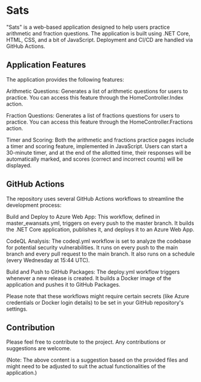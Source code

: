 # Sats

"Sats" is a web-based application designed to help users practice arithmetic and fraction questions. The application is built using .NET Core, HTML, CSS, and a bit of JavaScript. Deployment and CI/CD are handled via GitHub Actions.

## Application Features

The application provides the following features:

Arithmetic Questions: Generates a list of arithmetic questions for users to practice. You can access this feature through the HomeController.Index action.

Fraction Questions: Generates a list of fractions questions for users to practice. You can access this feature through the HomeController.Fractions action.

Timer and Scoring: Both the arithmetic and fractions practice pages include a timer and scoring feature, implemented in JavaScript. Users can start a 30-minute timer, and at the end of the allotted time, their responses will be automatically marked, and scores (correct and incorrect counts) will be displayed.

## GitHub Actions

The repository uses several GitHub Actions workflows to streamline the development process:

Build and Deploy to Azure Web App: This workflow, defined in master_ewansats.yml, triggers on every push to the master branch. It builds the .NET Core application, publishes it, and deploys it to an Azure Web App.

CodeQL Analysis: The codeql.yml workflow is set to analyze the codebase for potential security vulnerabilities. It runs on every push to the main branch and every pull request to the main branch. It also runs on a schedule (every Wednesday at 15:44 UTC).

Build and Push to GitHub Packages: The deploy.yml workflow triggers whenever a new release is created. It builds a Docker image of the application and pushes it to GitHub Packages.

Please note that these workflows might require certain secrets (like Azure credentials or Docker login details) to be set in your GitHub repository's settings.

## Contribution

Please feel free to contribute to the project. Any contributions or suggestions are welcome.

(Note: The above content is a suggestion based on the provided files and might need to be adjusted to suit the actual functionalities of the application.)
